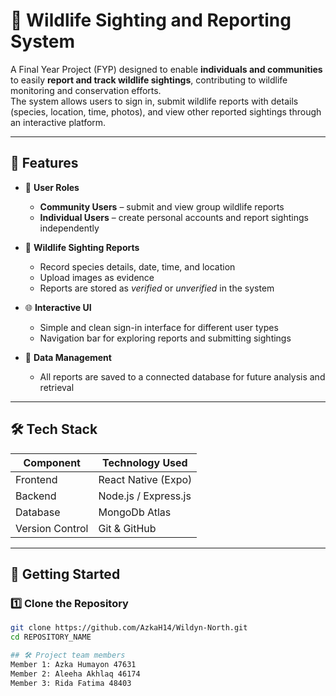 # 🦌 Wildlife Sighting and Reporting System

A Final Year Project (FYP) designed to enable **individuals and communities** to easily **report and track wildlife sightings**, contributing to wildlife monitoring and conservation efforts.  
The system allows users to sign in, submit wildlife reports with details (species, location, time, photos), and view other reported sightings through an interactive platform.

---

## 📌 Features

- 🌿 **User Roles**  
  - **Community Users** – submit and view group wildlife reports  
  - **Individual Users** – create personal accounts and report sightings independently

- 📍 **Wildlife Sighting Reports**  
  - Record species details, date, time, and location  
  - Upload images as evidence  
  - Reports are stored as *verified* or *unverified* in the system

- 🌐 **Interactive UI**  
  - Simple and clean sign-in interface for different user types  
  - Navigation bar for exploring reports and submitting sightings

- 🧠 **Data Management**  
  - All reports are saved to a connected database for future analysis and retrieval

---

## 🛠️ Tech Stack

| Component          | Technology Used              |
|--------------------|-------------------------------|
| Frontend           | React Native (Expo)          |
| Backend            | Node.js / Express.js         |
| Database           | MongoDb Atlas  |
| Version Control    | Git & GitHub                 |

---

## 📲 Getting Started

### 1️⃣ Clone the Repository
```bash
git clone https://github.com/AzkaH14/Wildyn-North.git
cd REPOSITORY_NAME

## 🛠️ Project team members
Member 1: Azka Humayon 47631
Member 2: Aleeha Akhlaq 46174
Member 3: Rida Fatima 48403